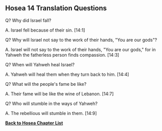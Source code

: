 ## Hosea 14 Translation Questions ##

Q? Why did Israel fall?

A. Israel fell because of their sin. [14:1]

Q? Why will Israel not say to the work of their hands, "You are our gods"?

A. Israel will not say to the work of their hands, "You are our gods," for in Yahweh the fatherless person finds compassion. [14:3]

Q? When will Yahweh heal Israel?

A. Yahweh will heal them when they turn back to him. [14:4]

Q? What will the people's fame be like?

A. Their fame will be like the wine of Lebanon. [14:7]

Q? Who will stumble in the ways of Yahweh?

A. The rebellious will stumble in them. [14:9]

__[Back to Hosea Chapter List](./)__

